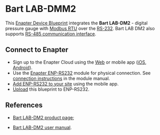# Bart LAB-DMM2

This [Enapter Device Blueprint](https://go.enapter.com/marketplace-readme) integrates the **Bart LAB-DM2** - digital pressure gauge with [Modbus RTU](https://go.enapter.com/developers-enapter-modbus) over the [RS-232](https://go.enapter.com/developers-enapter-rs232). Bart LAB DM2 also supports [RS-485 communication interface](https://go.enapter.com/developers-enapter-rs485).

## Connect to Enapter

- Sign up to the Enapter Cloud using the [Web](https://cloud.enapter.com/) or mobile app ([iOS](https://apps.apple.com/app/id1388329910), [Android](https://play.google.com/store/apps/details?id=com.enapter&hl=en)).
- Use the [Enapter ENP-RS232](https://go.enapter.com/handbook-enp-rs232) module for physical connection. See [connection instructions](https://go.enapter.com/handbook-enp-rs232-conn) in the module manual.
- [Add ENP-RS232 to your site](https://go.enapter.com/handbook-mobile-app) using the mobile app.
- [Upload](https://go.enapter.com/developers-upload-blueprint) this blueprint to ENP-RS232.

## References

- [Bart LAB-DM2 product page](https://go.enapter.com/bart-lab-dm2);

- [Bart LAB-DM2 user manual](https://go.enapter.com/bart-lab-dm2-user-manual).
